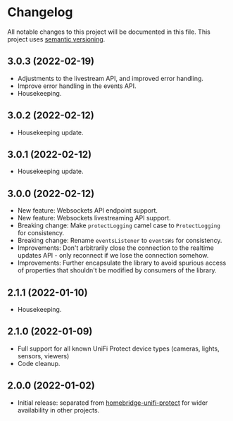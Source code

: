 # Changelog

All notable changes to this project will be documented in this file. This project uses [semantic versioning](https://semver.org/).

## 3.0.3 (2022-02-19)
  * Adjustments to the livestream API, and improved error handling.
  * Improve error handling in the events API.
  * Housekeeping.

## 3.0.2 (2022-02-12)
  * Housekeeping update.

## 3.0.1 (2022-02-12)
  * Housekeeping update.

## 3.0.0 (2022-02-12)
  * New feature: Websockets API endpoint support.
  * New feature: Websockets livestreaming API support.
  * Breaking change: Make `protectLogging` camel case to `ProtectLogging` for consistency.
  * Breaking change: Rename `eventsListener` to `eventsWs` for consistency.
  * Improvements: Don't arbitrarily close the connection to the realtime updates API - only reconnect if we lose the connection somehow.
  * Improvements: Further encapsulate the library to avoid spurious access of properties that shouldn't be modified by consumers of the library.

## 2.1.1 (2022-01-10)
  * Housekeeping.

## 2.1.0 (2022-01-09)
  * Full support for all known UniFi Protect device types (cameras, lights, sensors, viewers)
  * Code cleanup.

## 2.0.0 (2022-01-02)
  * Initial release: separated from [homebridge-unifi-protect](https://github.com/hjdhjd/homebridge-unifi-protect) for wider availability in other projects.
